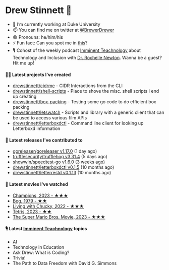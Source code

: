 
# Drew Stinnett 👋

- 🔭 I’m currently working at Duke University
- 📫 You can find me on twitter at [@BrewerDrewer](https://twitter.com/BrewerDrewer)
- 😄 Pronouns: he/him/his
- ⚡ Fun fact: Can you spot me in [this](https://www.youtube.com/watch?v=oL9WnB0qHBA)?
- 🎙 Cohost of the weekly podcast [Imminent Teachnology](https://podcast.imminentteachnology.com/) about Technology and Inclusion with [Dr. Rochelle Newton](https://www.linkedin.com/in/drrochellenewton/). Wanna be a guest? Hit me up!

#### 👨‍💻 Latest projects I've created
- [drewstinnett/cidrme](https://github.com/drewstinnett/cidrme) - CIDR Interactions from the CLI
- [drewstinnett/shell-scripts](https://github.com/drewstinnett/shell-scripts) - Place to shove the misc. shell scripts I end up creating
- [drewstinnett/box-packing](https://github.com/drewstinnett/box-packing) - Testing some go code to do efficient box packing
- [drewstinnett/letswatch](https://github.com/drewstinnett/letswatch) - Scripts and library with a generic client that can be used to access various film APIs
- [drewstinnett/letterboxdctl](https://github.com/drewstinnett/letterboxdctl) - Command line client for looking up Letterboxd information

#### 🚀 Latest releases I've contributed to
- [goreleaser/goreleaser v1.17.0](https://github.com/goreleaser/goreleaser/releases/tag/v1.17.0) (1 day ago)
- [trufflesecurity/trufflehog v3.31.4](https://github.com/trufflesecurity/trufflehog/releases/tag/v3.31.4) (5 days ago)
- [showwin/speedtest-go v1.6.0](https://github.com/showwin/speedtest-go/releases/tag/v1.6.0) (3 weeks ago)
- [drewstinnett/letterboxdctl v0.1.5](https://github.com/drewstinnett/letterboxdctl/releases/tag/v0.1.5) (10 months ago)
- [drewstinnett/letterrestd v0.1.13](https://github.com/drewstinnett/letterrestd/releases/tag/v0.1.13) (10 months ago)

#### 🍿 Latest movies I've watched
- [Champions, 2023 - ★★★](https://letterboxd.com/mondodrew/film/champions-2023/)
- [Bog, 1979 - ★★](https://letterboxd.com/mondodrew/film/bog/)
- [Living with Chucky, 2022 - ★★★](https://letterboxd.com/mondodrew/film/living-with-chucky/)
- [Tetris, 2023 - ★★](https://letterboxd.com/mondodrew/film/tetris/)
- [The Super Mario Bros. Movie, 2023 - ★★★](https://letterboxd.com/mondodrew/film/the-super-mario-bros-movie/)

#### 🎙 Latest [Imminent Teachnology](https://podcast.imminentteachnology.com/) topics
- AI
- Technology in Education
- Ask Drew: What is Coding?
- Trivia!
- The Path to Data Freedom with David G. Simmons
